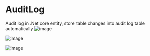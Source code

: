 # AuditLog
Audit log in .Net core entity, store table changes into audit log table automatically
![image](https://user-images.githubusercontent.com/10044538/186415636-e36143ef-a0cd-4261-a8b0-0953c17cfb9b.png)

![image](https://user-images.githubusercontent.com/10044538/186415754-b78ec5da-ccb7-474c-8a38-c675983c44fd.png)

![image](https://user-images.githubusercontent.com/10044538/187692718-85dbcb79-dd43-456e-8bc9-08366e70ae54.png)

